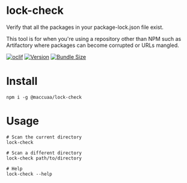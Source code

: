 lock-check
==========

Verify that all the packages in your package-lock.json file exist.

This tool is for when you're using a repository other than NPM such as Artifactory where packages can become corrupted or URLs mangled.

[![oclif](https://img.shields.io/badge/cli-oclif-brightgreen.svg)](https://oclif.io)
[![Version](https://badgen.net/npm/v/@maccuaa/lock-check)](https://npmjs.org/package/@maccuaa/lock-check)
[![Bundle Size](https://badgen.net/bundlephobia/minzip/@maccuaa/lock-check)](https://npmjs.org/package/@maccuaa/lock-check)

<!-- toc -->

# Install

```shell
npm i -g @maccuaa/lock-check
```

# Usage

```shell
# Scan the current directory
lock-check

# Scan a different directory
lock-check path/to/directory

# Help
lock-check --help
```
